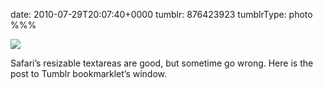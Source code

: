 date: 2010-07-29T20:07:40+0000
tumblr: 876423923
tumblrType: photo
%%%

![](tumblr_l6c58s1bdW1qbnvjco1_640.png)

Safari’s resizable textareas are good, but sometime go wrong. Here is the post to Tumblr bookmarklet’s window. 
